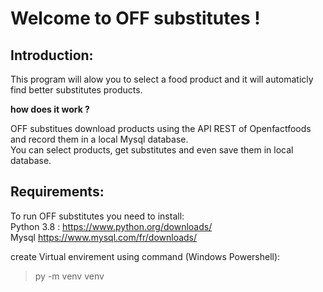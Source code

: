 # Welcome to OFF substitutes !  

## Introduction:  

This program will alow you to select a food product and it will automaticly find
better substitutes products.  

__how does it work ?__

OFF substitues download products using the API REST of Openfactfoods and record
them in a local Mysql database.  
You can select products, get substitutes and even save them in local database.  

## Requirements: 

To run OFF substitutes you need to install:  
Python 3.8 : https://www.python.org/downloads/  
Mysql https://www.mysql.com/fr/downloads/  
  
create Virtual envirement using command (Windows Powershell):  
>py -m venv venv  